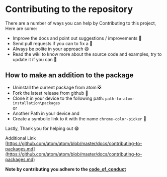 # Contributing to the repository

There are a number of ways you can help by Contributing to this project, Here are some:

- Improve the docs and point out suggestions / improvements :open_file_folder:
- Send pull requests if you can to fix a :bug:
- Always be polite in your approach :smile:
- Read the wiki to know more about the source code and examples, try to update it if you can :information_desk_person:

## How to make an addition to the package
- Uninstall the current package from atom :negative_squared_cross_mark:
- Fork the latest release from github :fork_and_knife:
- Clone it in your device to the following path:
`path-to-atom-installation\packages`<br>
or<br>
- Another Path in your device and
- Create a symbolic link to it with the name `chrome-color-picker` :link:

Lastly, Thank you for helping out :grin:

Additional Link [https://github.com/atom/atom/blob/master/docs/contributing-to-packages.md](https://github.com/atom/atom/blob/master/docs/contributing-to-packages.md)

**Note by contributing you adhere to the [code_of_conduct](https://github.com/harshitdoodwal/harshitdoodwal.github.io/blob/master/.github/CODE_OF_CONDUCT.md)**
